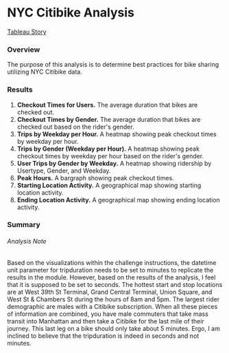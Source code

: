 # NYC Citibike Analysis

[Tableau Story](https://public.tableau.com/profile/adam.womer#!/vizhome/Module14_Challenge_16108275371180/NYCCitibikeAnalysis?publish=yes "link to dashboard")

### Overview
The purpose of this analysis is to determine best practices for bike sharing utilizing NYC Citibike data. 

### Results
1. **Checkout Times for Users.** The average duration that bikes are checked out.
2. **Checkout Times by Gender.** The average duration that bikes are checked out based on the rider's gender.
3. **Trips by Weekday per Hour.** A heatmap showing peak checkout times by weekday per hour.
4. **Trips by Gender (Weekday per Hour).** A heatmap showing peak checkout times by weekday per hour based on the rider's gender.
5. **User Trips by Gender by Weekday.** A heatmap showing ridership by Usertype, Gender, and Weekday.
6. **Peak Hours.** A bargraph showing peak checkout times.
7. **Starting Location Activity.** A geographical map showing starting location activity.
8. **Ending Location Activity.** A geographical map showing ending location activity.


### Summary
###### Analysis Note
Based on the visualizations within the challenge instructions, the datetime unit parameter for tripduration needs to be set to minutes to replicate the results in the module. However, based on the results of the analysis, I feel that it is supposed to be set to seconds. The hottest start and stop locations are at West 39th St Terminal, Grand Central Terminal, Union Square, and West St & Chambers St during the hours of 8am and 5pm. The largest rider demographic are males with a Citibike subscription. When all these pieces of information are combined, you have male commuters that take mass transit into Manhattan and then take a Citibike for the last mile of their journey. This last leg on a bike should only take about 5 minutes. Ergo, I am inclined to believe that the tripduration is indeed in seconds and not minutes.
